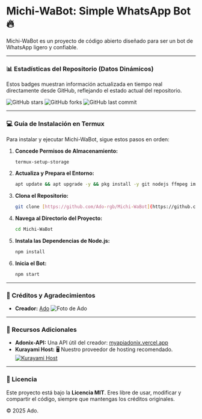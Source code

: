 # Michi-WaBot: Simple WhatsApp Bot 🔥

Michi-WaBot es un proyecto de código abierto diseñado para ser un bot de WhatsApp ligero y confiable.

---

### 📊 Estadísticas del Repositorio (Datos Dinámicos)

Estos badges muestran información actualizada en tiempo real directamente desde GitHub, reflejando el estado actual del repositorio.

![GitHub stars](https://img.shields.io/github/stars/Ado-rgb/Michi-WaBot?style=for-the-badge&logo=github&color=yellow)
![GitHub forks](https://img.shields.io/github/forks/Ado-rgb/Michi-WaBot?style=for-the-badge&logo=github&color=blue)
![GitHub last commit](https://img.shields.io/github/last-commit/Ado-rgb/Michi-WaBot?style=for-the-badge&logo=github&color=green)

---

### 💻 Guía de Instalación en Termux

Para instalar y ejecutar Michi-WaBot, sigue estos pasos en orden:

1.  **Concede Permisos de Almacenamiento:**
    ```bash
    termux-setup-storage
    ```

2.  **Actualiza y Prepara el Entorno:**
    ```bash
    apt update && apt upgrade -y && pkg install -y git nodejs ffmpeg imagemagick
    ```

3.  **Clona el Repositorio:**
    ```bash
    git clone [https://github.com/Ado-rgb/Michi-WaBot](https://github.com/Ado-rgb/Michi-WaBot)
    ```

4.  **Navega al Directorio del Proyecto:**
    ```bash
    cd Michi-WaBot
    ```

5.  **Instala las Dependencias de Node.js:**
    ```bash
    npm install
    ```

6.  **Inicia el Bot:**
    ```bash
    npm start
    ```

---

### 👤 Créditos y Agradecimientos

* **Creador:** [Ado](https://github.com/Ado-rgb)
    ![Foto de Ado](https://github.com/Ado-rgb.png)

---

### 🔗 Recursos Adicionales

* **Adonix-API:** Una API útil del creador: [myapiadonix.vercel.app](https://myapiadonix.vercel.app)
* **Kurayami Host:** 🖥️ Nuestro proveedor de hosting recomendado.
    [![Kurayami Host](https://iili.io/FZQdR0Q.jpg)](https://dash.kurayamihost.dpdns.org)

---

### 📜 Licencia

Este proyecto está bajo la **Licencia MIT**. Eres libre de usar, modificar y compartir el código, siempre que mantengas los créditos originales.

© 2025 Ado.
